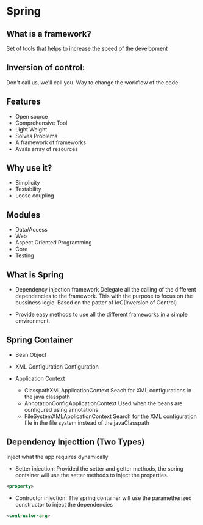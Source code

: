 # Spring
## What is a framework?

Set of tools that helps to increase the speed of the development

## Inversion of control:

Don't call us, we'll call you. Way to change the workflow of the code.

## Features

* Open source
* Comprehensive Tool
* Light Weight
* Solves Problems
* A framework of frameworks
* Avails array of resources

## Why use it?
* Simplicity
* Testability
* Loose coupling

## Modules
* Data/Access
* Web
* Aspect Oriented Programming
* Core 
* Testing

## What is Spring 

* Dependency injection framework
    Delegate all the calling of the different dependencies to the framework. This with the purpose to focus on the bussiness logic. Based on the patter of IoC(Inversion of Control)

* Provide easy methods to use all the different frameworks in a simple emvironment. 


## Spring Container 

* Bean
    Object
* XML Configuration
    Configuration

* Application Context
    * ClasspathXMLApplicationContext
        Seach for XML configurations in the java classpath
    * AnnotationConfigApplicationContext
        Used when the beans are configured using annotations
    * FileSystemXMLApplicationContext
        Search for the XML configuration file in the file system instead of the javaClasspath

## Dependency Injecttion (Two Types)

Inject what the app requires dynamically

* Setter injection: Provided the setter and getter methods, the spring container will use the setter methods to inject the properties.

```xml
<property>
```

* Contructor injection: The spring container will use the parametherized constructor to inject the dependencies

```xml
<contructor-arg>
```